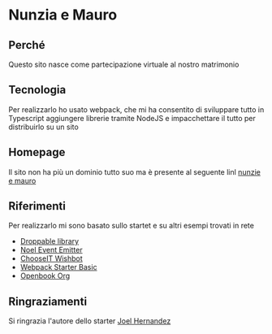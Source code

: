 # Nunzia e Mauro 

## Perché

Questo sito nasce come partecipazione virtuale al nostro matrimonio

## Tecnologia

Per realizzarlo ho usato webpack, che mi ha consentito di sviluppare tutto in Typescript aggiungere librerie tramite NodeJS e impacchettare il tutto per distribuirlo su un sito

## Homepage
 Il sito non ha più un dominio tutto suo ma è presente al seguente linl [nunzie e mauro](https://grandeemme.github.io/nunziaemauro/)

 ## Riferimenti
 Per realizzarlo mi sono basato sullo startet e su altri esempi trovati in rete

* [Droppable library](https://github.com/lifenautjoe/droppable)
* [Noel Event Emitter](https://github.com/lifenautjoe/noel)
* [ChooseIT Wishbot](http://voeux2018.choosit.com/)
* [Webpack Starter Basic](https://lifenautjoe.github.io/webpack-starter-basic/)
* [Openbook Org](https://www.open-book.org/)


## Ringraziamenti
Si ringrazia l'autore dello starter [Joel Hernandez](www.lifenautjoe.com)

